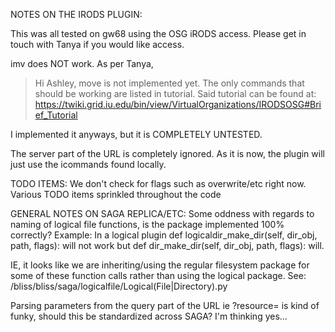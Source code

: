 NOTES ON THE IRODS PLUGIN:

This was all tested on gw68 using the OSG iRODS access.  Please get in touch with Tanya if you would like access.

imv does NOT work.  As per Tanya,
>Hi Ashley,
>move is not implemented yet. The only commands that should be working are listed in tutorial.
Said tutorial can be found at: https://twiki.grid.iu.edu/bin/view/VirtualOrganizations/IRODSOSG#Brief_Tutorial

I implemented it anyways, but it is COMPLETELY UNTESTED.

The server part of the URL is completely ignored.  As it is now, the plugin will just use the 
icommands found locally.

TODO ITEMS:
We don't check for flags such as overwrite/etc right now.
Various TODO items sprinkled throughout the code

GENERAL NOTES ON SAGA REPLICA/ETC: 
Some oddness with regards to naming of logical file functions, is the package implemented 100% correctly?
Example:
In a logical plugin
def logicaldir_make_dir(self, dir_obj, path, flags):
will not work
but
def dir_make_dir(self, dir_obj, path, flags):
will.

IE, it looks like we are inheriting/using the regular filesystem package for some of these function calls rather
than using the logical package.  See:
/bliss/bliss/saga/logicalfile/Logical(File|Directory).py

Parsing parameters from the query part of the URL ie ?resource= is kind of funky,
should this be standardized across SAGA?  I'm thinking yes...